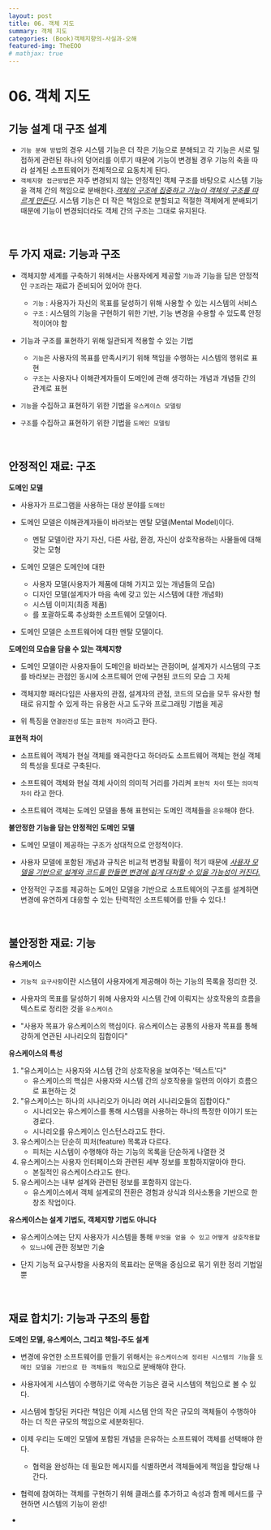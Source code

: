 ```yaml
---
layout: post
title: 06. 객체 지도
summary: 객체 지도
categories: (Book)객체지향의-사실과-오해
featured-img: TheEOO
# mathjax: true
---
```


# 06. 객체 지도

## 기능 설계 대 구조 설계

- `기능 분해 방법`의 경우 시스템 기능은 더 작은 기능으로 분해되고 각 기능은 서로 밀접하게 관련된 하나의 덩어리를 이루기 때문에 기능이 변경될 경우 기능의 축을 따라 설계된 소프트웨어가 전체적으로 요동치게 된다.
- `객체지향 접근방법`은 자주 변경되지 않는 안정적인 객체 구조를 바탕으로 시스템 기능을 객체 간의 책임으로 분배한다.<u>*객체의 구조에 집중하고 기능이 객체의 구조를 따르게 만든다*</u>. 시스템 기능은 더 작은 책임으로 분할되고 적절한 객체에게 분배되기 때문에 기능이 변경되더라도 객체 간의 구조는 그대로 유지된다.

<br>

## 두 가지 재료: 기능과 구조

- 객체지향 세계를 구축하기 위해서는 사용자에게 제공할 `기능`과 기능을 담은 안정적인 `구조`라는 재료가 준비되어 있어야 한다.
	- `기능` : 사용자가 자신의 목표를 달성하기 위해 사용할 수 있는 시스템의 서비스
	- `구조` : 시스템의 기능을 구현하기 위한 기반, 기능 변경을 수용할 수 있도록 안정적이어야 함

- 기능과 구조를 표현하기 위해 일관되게 적용할 수 있는 기법
  - `기능`은 사용자의 목표를 만족시키기 위해 책임을 수행하는 시스템의 행위로 표현
  - `구조`는 사용자나 이해관계자들이 도메인에 관해 생각하는 개념과 개념들 간의 관계로 표현

- `기능`을 수집하고 표현하기 위한 기법을 `유스케이스 모델링`
- `구조`를 수집하고 표현하기 위한 기법을 `도메인 모델링`

<br>

## 안정적인 재료: 구조

**도메인 모델**

- 사용자가 프로그램을 사용하는 대상 분야를 `도메인`
- 도메인 모델은 이해관계자들이 바라보는 멘탈 모델(Mental Model)이다.
  - 멘탈 모델이란 자기 자신, 다른 사람, 환경, 자신이 상호작용하는 사물들에 대해 갖는 모형   
- 도메인 모델은 도메인에 대한 
  - 사용자 모델(사용자가 제품에 대해 가지고 있는 개념들의 모습)
  - 디자인 모델(설계자가 마음 속에 갖고 있는 시스템에 대한 개념화)
  - 시스템 이미지(최종 제품)
  - 를 포괄하도록 추상화한 소프트웨어 모델이다.

- 도메인 모델은 소프트웨어에 대한 멘탈 모델이다.

**도메인의 모습을 담을 수 있는 객체지향**

- 도메인 모델이란 사용자들이 도메인을 바라보는 관점이며, 설계자가 시스템의 구조를 바라보는 관점인 동시에 소프트웨어 안에 구현된 코드의 모습 그 자체

- 객체지향 패러다임은 사용자의 관점, 설계자의 관점, 코드의 모습을 모두 유사한 형태로 유지할 수 있게 하는 유용한 사고 도구와 프로그래밍 기법을 제공

- 위 특징을 `연결완전성` 또는 `표현적 차이`라고 한다.

**표현적 차이**

- 소프트웨어 객체가 현실 객체를 왜곡한다고 하더라도 소프트웨어 객체는 현실 객체의 특성을 토대로 구축된다.

- 소프트웨어 객체와 현실 객체 사이의 의미적 거리를 가리켜 `표현적 차이` 또는 `의미적 차이` 라고 한다.

- 소프트웨어 객체는 도메인 모델을 통해 표현되는 도메인 객체들을 `은유`해야 한다.

**불안정한 기능을 담는 안정적인 도메인 모델**

- 도메인 모델이 제공하는 구조가 상대적으로 안정적이다.

- 사용자 모델에 포함된 개념과 규칙은 비교적 변경될 확률이 적기 때문에 <u>*사용자 모델을 기반으로 설계와 코드를 만들면 변경에 쉽게 대처할 수 있을 가능성이 커진다.*</u>

- 안정적인 구조를 제공하는 도메인 모델을 기반으로 소프트웨어의 구조를 설계하면 변경에 유연하게 대응할 수 있는 탄력적인 소프트웨어를 만들 수 있다.!

<br>

## 불안정한 재료: 기능

**유스케이스**

- `기능적 요구사항`이란 시스템이 사용자에게 제공해야 하는 기능의 목록을 정리한 것.

- 사용자의 목표를 달성하기 위해 사용자와 시스템 간에 이뤄지는 상호작용의 흐름을 텍스트로 정리한 것을 `유스케이스`

- "사용자 목표가 유스케이스의 핵심이다. 유스케이스는 공통의 사용자 목표를 통해 강하게 연관된 시나리오의 집합이다"

**유스케이스의 특성**

1. "유스케이스는 사용자와 시스템 간의 상호작용을 보여주는 '텍스트'다"
	- 유스케이스의 핵심은 사용자와 시스템 간의 상호작용을 일련의 이야기 흐름으로 표현하는 것
2. "유스케이스는 하나의 시나리오가 아니라 여러 시나리오들의 집합이다."
	- 시나리오는 유스케이스를 통해 시스템을 사용하는 하나의 특정한 이야기 또는 경로다.
	- 시나리오를 유스케이스 인스턴스라고도 한다.
3. 유스케이스는 단순히 피처(feature) 목록과 다르다.
	- 피처는 시스템이 수행해야 하는 기능의 목록을 단순하게 나열한 것
4. 유스케이스는 사용자 인터페이스와 관련된 세부 정보를 포함하지말아야 한다.
	- 본질적인 유스케이스라고도 한다.
5. 유스케이스는 내부 설계와 관련된 정보를 포함하지 않는다.
	- 유스케이스에서 객체 설계로의 전환은 경험과 상식과 의사소통을 기반으로 한 창조 작업이다.

**유스케이스는 설계 기법도, 객체지향 기법도 아니다**

- 유스케이스에는 단지 사용자가 시스템을 통해 `무엇을 얻을 수 있고` `어떻게 상호작용할 수 있느냐`에 관한 정보만 기술

- 단지 기능적 요구사항을 사용자의 목표라는 문맥을 중심으로 묶기 위한 정리 기법일 뿐

<br>

## 재료 합치기: 기능과 구조의 통합

**도메인 모델, 유스케이스, 그리고 책임-주도 설계**

- 변경에 유연한 소프트웨어를 만들기 위해서는 `유스케이스에 정리된 시스템의 기능`을 `도메인 모델을 기반으로 한 객체들의 책임`으로 분배해야 한다.

- 사용자에게 시스템이 수행하기로 약속한 기능은 결국 시스템의 책임으로 볼 수 있다.
- 시스템에 할당된 커다란 책임은 이제 시스템 안의 작은 규모의 객체들이 수행하야 하는 더 작은 규모의 책임으로 세분화된다.
- 이제 우리는 도메인 모델에 포함된 개념을 은유하는 소프트웨어 객체를 선택해야 한다.
  - 협력을 완성하는 데 필요한 메시지를 식별하면서 객체들에게 책임을 할당해 나간다.
- 협력에 참여하는 객체를 구현하기 위해 클래스를 추가하고 속성과 함께 메서드를 구현하면 시스템의 기능이 완성!

- 

















